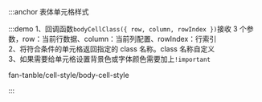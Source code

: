 :::anchor 表体单元格样式

:::demo 1、回调函数`bodyCellClass({ row, column, rowIndex })`接收 3 个参数，row：当前行数据、column：当前列配置、rowIndex：行索引<br>2、将符合条件的单元格返回指定的 class 名称。class 名称自定义<br>3、如果需要给单元格设置背景色或字体颜色需要加上`!important`

fan-tanble/cell-style/body-cell-style

:::

